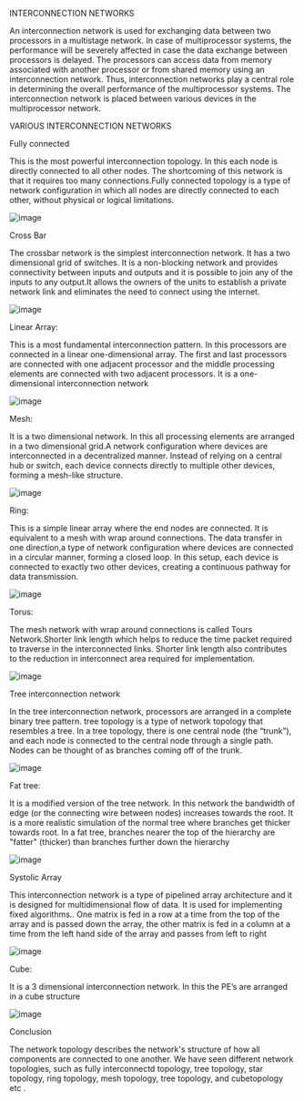 INTERCONNECTION NETWORKS 

An interconnection network is used for exchanging data between two processors in a multistage network. In case of multiprocessor systems, the performance will be severely affected in case the data exchange between processors is delayed. 
The processors can access data from memory associated with another processor or from shared memory using an interconnection network. 
Thus, interconnection networks play a central role in determining the overall performance of the multiprocessor systems. The interconnection network is placed between various devices in the multiprocessor network.

VARIOUS INTERCONNECTION NETWORKS

Fully connected

This is the most powerful interconnection topology. In this each node is directly connected to all other nodes.
The shortcoming of this network is that it requires too many connections.Fully connected topology is a type of network configuration in which all nodes are directly connected to each other, without physical or logical limitations.
      
![image](https://github.com/karthiyayini-r/INTERCONNECTION-NETWORK/assets/168261634/003457ac-e082-4ff1-b5f3-4e0b4daba8bf)


Cross Bar

The crossbar network is the simplest interconnection network. It has a two dimensional grid of switches. 
It is a non-blocking network and provides connectivity between inputs and outputs and it is possible to join any of the inputs to any output.It allows the owners of the units to establish a private network link and eliminates the need to connect using the internet.

![image](https://github.com/karthiyayini-r/INTERCONNECTION-NETWORK/assets/168261634/02fa22b6-2dbc-4b24-950f-f8de5ede6e46)


Linear Array:

This is a most fundamental interconnection pattern. In this processors are connected in a linear one-dimensional array. The first and last processors are connected with one adjacent processor and the middle processing elements are connected with two adjacent processors. It is a one-dimensional interconnection network

![image](https://github.com/karthiyayini-r/INTERCONNECTION-NETWORK/assets/168261634/55a02857-2811-4296-b861-562fa52e80ac)


Mesh:

It is a two dimensional network. In this all processing elements are arranged in a two dimensional grid.A network configuration where devices are interconnected in a decentralized manner. Instead of relying on a central hub or switch, each device connects directly to multiple other devices, forming a mesh-like structure.

![image](https://github.com/karthiyayini-r/INTERCONNECTION-NETWORK/assets/168261634/be6eebf2-eb08-4a46-8cf3-943220f3224e)



Ring:


This is a simple linear array where the end nodes are connected. It is equivalent to a mesh with wrap around connections. The data transfer in one direction,a type of network configuration where devices are connected in a circular manner, forming a closed loop. In this setup, each device is connected to exactly two other devices, creating a continuous pathway for data transmission.


![image](https://github.com/karthiyayini-r/INTERCONNECTION-NETWORK/assets/168261634/0180d3a4-4df9-4d2d-b26f-a27bb97e83a2)

     
Torus:

The mesh network with wrap around connections is called Tours Network.Shorter link length which helps to reduce the time packet required to traverse in the interconnected links. Shorter link length also contributes to the reduction in interconnect area required for implementation.


![image](https://github.com/karthiyayini-r/INTERCONNECTION-NETWORK/assets/168261634/deb7a515-247c-4b14-8439-682eda6cc849)

Tree interconnection network

In the tree interconnection network, processors are arranged in a complete binary tree pattern. tree topology is a type of network topology that resembles a tree. In a tree topology, there is one central node (the “trunk”), and each node is connected to the central node through a single path. Nodes can be thought of as branches coming off of the trunk.


![image](https://github.com/karthiyayini-r/INTERCONNECTION-NETWORK/assets/168261634/f2778c7b-e175-4f37-a2e6-4111c71ed448)

Fat tree:

It is a modified version of the tree network. In this network the bandwidth of edge (or the connecting wire between nodes) increases towards the root. It is a more realistic simulation of the normal tree where branches get thicker towards root. In a fat tree, branches nearer the top of the hierarchy are "fatter" (thicker) than branches further down the hierarchy
     
![image](https://github.com/karthiyayini-r/INTERCONNECTION-NETWORK/assets/168261634/cbeeee94-c67b-412d-a6d5-b5b08961d0ad)


Systolic Array

This interconnection network is a type of pipelined array architecture and it is designed for multidimensional flow of data. It is used for implementing fixed algorithms.. One matrix is fed in a row at a time from the top of the array and is passed down the array, the other matrix is fed in a column at a time from the left hand side of the array and passes from left to right


![image](https://github.com/karthiyayini-r/INTERCONNECTION-NETWORK/assets/168261634/46ac6be3-5995-46d5-9e64-04da8ce8f643)



Cube:

It is a 3 dimensional interconnection network. In this the PE’s are arranged in a cube structure

![image](https://github.com/karthiyayini-r/INTERCONNECTION-NETWORK/assets/168261634/46513303-899f-410b-aa2a-1e0df8eab3c1)


     

Conclusion

The network topology describes the network's structure of how all components are connected to one another. 
We have seen different network topologies, such as fully interconnectd topology, tree topology, star topology, ring topology, mesh topology, tree topology, and cubetopology etc .



